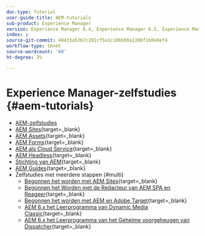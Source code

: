 ```yaml
---
doc-type: Tutorial
user-guide-title: AEM-tutorials
sub-product: Experience Manager
version: Experience Manager 6.4, Experience Manager 6.5, Experience Manager as a Cloud Service
index: y
source-git-commit: 48433a5367c281cf5a1c106b08a1306f1b0e8ef4
workflow-type: tm+mt
source-wordcount: '68'
ht-degree: 2%

---
```



# Experience Manager-zelfstudies {#aem-tutorials}

+ [AEM-zelfstudies](overview.md)
+ [ AEM Sites](https://experienceleague.adobe.com/docs/experience-manager-learn/sites/overview.html){target=_blank}
+ [ AEM Assets](https://experienceleague.adobe.com/docs/experience-manager-learn/assets/overview.html){target=_blank}
+ [ AEM Forms](https://experienceleague.adobe.com/docs/experience-manager-learn/forms/overview.html){target=_blank}
+ [ AEM als Cloud Service](https://experienceleague.adobe.com/docs/experience-manager-learn/cloud-service/overview.html){target=_blank}
+ [ AEM Headless](https://experienceleague.adobe.com/docs/experience-manager-learn/getting-started-with-aem-headless/overview.html){target=_blank}
+ [ Stichting van AEM](https://experienceleague.adobe.com/docs/experience-manager-learn/cloud-service/overview.html){target=_blank}
+ [ AEM Guides](https://experienceleague.adobe.com/docs/experience-manager-guides-learn/tutorials/overview.html){target=_blank}
+ Zelfstudies met meerdere stappen {#multi}
   + [ Begonnen het worden met AEM Sites](https://experienceleague.adobe.com/docs/experience-manager-learn/getting-started-wknd-tutorial-develop/overview.html){target=_blank}
   + [ Begonnen het Worden met de Redacteur van AEM SPA en Reageer](https://experienceleague.adobe.com/docs/experience-manager-learn/spa-react-tutorial/overview.html){target=_blank}
   + [ Begonnen het worden met AEM en Adobe Target](https://experienceleague.adobe.com/docs/experience-manager-learn/aem-target-tutorial/overview.html){target=_blank}
   + [ AEM 6.x het Leerprogramma van Dynamic Media Classic](https://experienceleague.adobe.com/docs/experience-manager-learn/dynamic-media-classic-tutorial/overview.html){target=_blank}
   + [ AEM 6.x het Leerprogramma van het Geheime voorgeheugen van Dispatcher](https://experienceleague.adobe.com/docs/experience-manager-learn/dispatcher-tutorial/overview.html){target=_blank}
